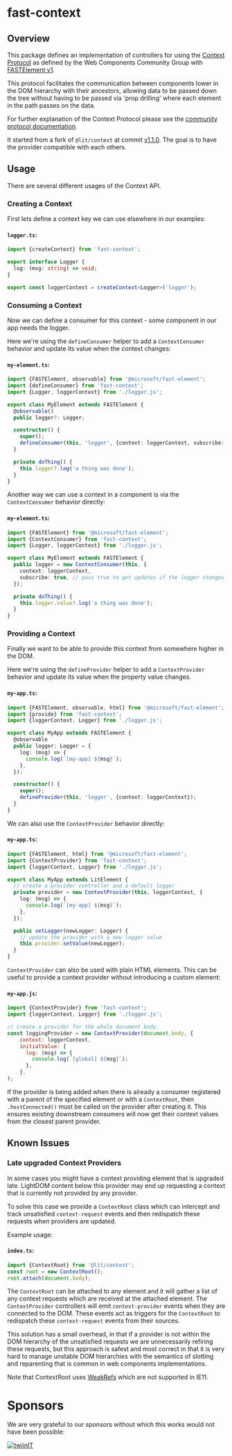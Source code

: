# fast-context

## Overview

This package defines an implementation of controllers for using the [Context Protocol](https://github.com/webcomponents-cg/community-protocols/blob/main/proposals/context.md) as defined by the Web Components Community Group with [FASTElement v1](https://github.com/microsoft/fast).

This protocol facilitates the communication between components lower in the DOM hierarchy with their ancestors, allowing data to be passed down the tree without having to be passed via 'prop drilling' where each element in the path passes on the data.

For further explanation of the Context Protocol please see the [community protocol documentation](https://github.com/webcomponents-cg/community-protocols/blob/main/proposals/context.md).

It started from a fork of `@lit/context` at commit [v1.1.0](https://github.com/lit/lit/tree/%40lit/context%401.1.0).
The goal is to have the provider compatible with each others.

## Usage

There are several different usages of the Context API.

### Creating a Context

First lets define a context key we can use elsewhere in our examples:

#### **`logger.ts`**:

```ts
import {createContext} from 'fast-context';

export interface Logger {
  log: (msg: string) => void;
}

export const loggerContext = createContext<Logger>('logger');
```

### Consuming a Context

Now we can define a consumer for this context - some component in our app needs the logger.

Here we're using the `defineConsumer` helper to add a `ContextConsumer` behavior
and update its value when the context changes:

#### **`my-element.ts`**:

```ts
import {FASTElement, observable} from '@microsoft/fast-element';
import {defineConsumer} from 'fast-context';
import {Logger, loggerContext} from './logger.js';

export class MyElement extends FASTElement {
  @observable()
  public logger?: Logger;

  constructor() {
    super();
    defineConsumer(this, 'logger', {context: loggerContext, subscribe: true});
  }

  private doThing() {
    this.logger?.log('a thing was done');
  }
}
```

Another way we can use a context in a component is via the `ContextConsumer` behavior directly:

#### **`my-element.ts`**:

```ts
import {FASTElement} from '@microsoft/fast-element';
import {ContextConsumer} from 'fast-context';
import {Logger, loggerContext} from './logger.js';

export class MyElement extends FASTElement {
  public logger = new ContextConsumer(this, {
    context: loggerContext,
    subscribe: true, // pass true to get updates if the logger changes
  });

  private doThing() {
    this.logger.value?.log('a thing was done');
  }
}
```

### Providing a Context

Finally we want to be able to provide this context from somewhere higher in the DOM.

Here we're using the `defineProvider` helper to add a `ContextProvider`
behavior and update its value when the property value changes.

#### **`my-app.ts`**:

```ts
import {FASTElement, observable, html} from '@microsoft/fast-element';
import {provide} from 'fast-context';
import {loggerContext, Logger} from './logger.js';

export class MyApp extends FASTElement {
  @observable
  public logger: Logger = {
    log: (msg) => {
      console.log(`[my-app] ${msg}`);
    },
  });

  constructor() {
    super();
    defineProvider(this, 'logger', {context: loggerContext});
  }
}
```

We can also use the `ContextProvider` behavior directly:

#### **`my-app.ts`**:

```ts
import {FASTElement, html} from '@microsoft/fast-element';
import {ContextProvider} from 'fast-context';
import {loggerContext, Logger} from './logger.js';

export class MyApp extends LitElement {
  // create a provider controller and a default logger
  private provider = new ContextProvider(this, loggerContext, {
    log: (msg) => {
      console.log(`[my-app] ${msg}`);
    },
  });

  public setLogger(newLogger: Logger) {
    // update the provider with a new logger value
    this.provider.setValue(newLogger);
  }
}
```

`ContextProvider` can also be used with plain HTML elements. This can be
useful to provide a context provider without introducing a custom element:

#### **`my-app.js`**:

```js
import {ContextProvider} from 'fast-context';
import {loggerContext, Logger} from './logger.js';

// create a provider for the whole document body.
const loggingProvider = new ContextProvider(document.body, {
    context: loggerContext,
    initialValue: {
      log: (msg) => {
        console.log(`[global] ${msg}`);
      },
    },
);
```

If the provider is being added when there is already a consumer registered with
a parent of the specified element or with a `ContextRoot`, then
`.hostConnected()` must be called on the provider after creating it. This
ensures existing downstream consumers will now get their context values from the
closest parent provider.

## Known Issues

### Late upgraded Context Providers

In some cases you might have a context providing element that is upgraded late. LightDOM content below this provider may end up requesting a context that is currently not provided by any provider.

To solve this case we provide a `ContextRoot` class which can intercept and track unsatisfied `context-request` events and then redispatch these requests when providers are updated.

Example usage:

#### **`index.ts`**:

```ts
import {ContextRoot} from '@lit/context';
const root = new ContextRoot();
root.attach(document.body);
```

The `ContextRoot` can be attached to any element and it will gather a list of any context requests which are received at the attached element. The `ContextProvider` controllers will emit `context-provider` events when they are connected to the DOM. These events act as triggers for the `ContextRoot` to redispatch these `context-request` events from their sources.

This solution has a small overhead, in that if a provider is not within the DOM hierarchy of the unsatisfied requests we are unnecessarily refiring these requests, but this approach is safest and most correct in that it is very hard to manage unstable DOM hierarchies with the semantics of slotting and reparenting that is common in web components implementations.

Note that ContextRoot uses [WeakRefs](https://developer.mozilla.org/en-US/docs/Web/JavaScript/Reference/Global_Objects/WeakRef) which are not supported in IE11.

# Sponsors

We are very grateful to our sponsors without which this works would not have been possible:

[![twiinIT](https://twiinit.com/images/twiinIT_logo_left_no_subtitle.svg)](https://twiinit.com)
